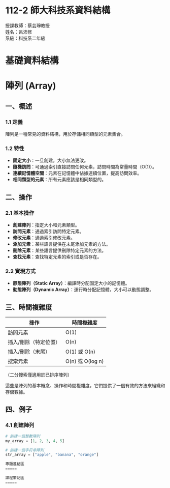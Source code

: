 # 112-2 師大科技系資料結構 
授課教師：蔡芸琤教授  
姓名：呂沛修  
系級：科技系二年級

# 基礎資料結構

# 陣列 (Array)

## 一、概述

### 1.1 定義
陣列是一種常見的資料結構，用於存儲相同類型的元素集合。

### 1.2 特性
- **固定大小**：一旦創建，大小無法更改。
- **隨機訪問**：可通過索引直接訪問任何元素，訪問時間為常量時間（O(1)）。
- **連續記憶體空間**：元素在記憶體中佔據連續位置，提高訪問效率。
- **相同類型的元素**：所有元素應該是相同類型的。

## 二、操作

### 2.1 基本操作
- **創建陣列**：指定大小和元素類型。
- **訪問元素**：通過索引訪問特定元素。
- **修改元素**：通過索引修改元素。
- **添加元素**：某些語言提供在末尾添加元素的方法。
- **刪除元素**：某些語言提供刪除特定元素的方法。
- **查找元素**：查找特定元素的索引或是否存在。

### 2.2 實現方式
- **靜態陣列（Static Array）**：編譯時分配固定大小的記憶體。
- **動態陣列（Dynamic Array）**：運行時分配記憶體，大小可以動態調整。

## 三、時間複雜度

| 操作           | 時間複雜度     |
|----------------|--------------|
| 訪問元素       | O(1)         |
| 插入/刪除（特定位置）| O(n)      |
| 插入/刪除（末尾）     | O(1) 或 O(n)|
| 搜索元素       | O(n) 或 O(log n) |

（二分搜索僅適用於已排序陣列）

這些是陣列的基本概念、操作和時間複雜度，它們提供了一個有效的方法來組織和存儲數據。  

## 四、例子  

### 4.1 創建陣列
```python
# 創建一個整數陣列
my_array = [1, 2, 3, 4, 5]

# 創建一個字符串陣列
str_array = ["apple", "banana", "orange"]  

專題連結區
=====

課程筆記區
=====
